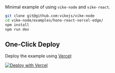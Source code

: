 Minimal example of using `vike-node` and `vike-react`.

```bash
git clone git@github.com:vikejs/vike-node
cd vike-node/examples/hono-react-vercel-edge/
npm install
npm run dev
```

## One-Click Deploy

Deploy the example using [Vercel](https://vercel.com):

[![Deploy with Vercel](https://vercel.com/button)](https://vercel.com/new/clone?repository-url=https://github.com/vikejs/vike-node/tree/main/examples/hono-react-vercel-edge&project-name=hono-react&repository-name=hono-react)

